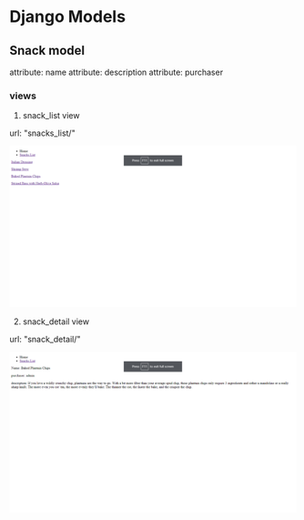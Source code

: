 # Django Models

## Snack model

attribute: name
attribute: description
attribute: purchaser

### views

1. snack_list view

url: "snacks_list/"

![snack_list](./images/Screenshot%20(155).png)

2. snack_detail view

url: "snack_detail/"

![snack_detail](./images/Screenshot%20(157).png)


